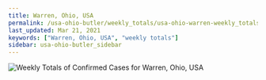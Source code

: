 ```yaml
---
title: Warren, Ohio, USA
permalink: /usa-ohio-butler/weekly_totals/usa-ohio-warren-weekly_totals.html
last_updated: Mar 21, 2021
keywords: ["Warren, Ohio, USA", "weekly totals"]
sidebar: usa-ohio-butler_sidebar
---
```


![Weekly Totals of Confirmed Cases for Warren, Ohio, USA](/covid_tracker/images/graphs/usa-ohio-warren-weekly_totals_graph.png)
